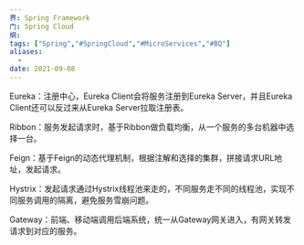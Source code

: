```yaml
---
界: Spring Framework
门: Spring Cloud
纲: 
tags: ["Spring","#SpringCloud","#MicroServices","#BQ"]
aliases:
  - 
date: 2021-09-08
---
```


Eureka：注册中心，Eureka Client会将服务注册到Eureka Server，并且Eureka Client还可以反过来从Eureka Server拉取注册表。

Ribbon：服务发起请求时，基于Ribbon做负载均衡，从一个服务的多台机器中选择一台。

Feign：基于Feign的动态代理机制，根据注解和选择的集群，拼接请求URL地址，发起请求。

Hystrix：发起请求通过Hystrix线程池来走的，不同服务走不同的线程池，实现不同服务调用的隔离，避免服务雪崩问题。

Gateway：前端、移动端调用后端系统，统一从Gateway网关进入，有网关转发请求到对应的服务。
